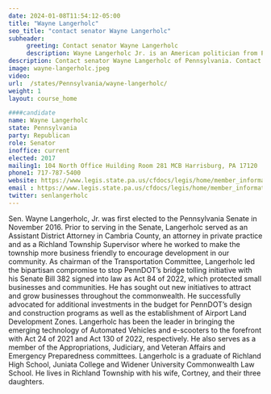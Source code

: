 ```yaml
---
date: 2024-01-08T11:54:12-05:00
title: "Wayne Langerholc"
seo_title: "contact senator Wayne Langerholc"
subheader:
     greeting: Contact senator Wayne Langerholc
     description: Wayne Langerholc Jr. is an American politician from Pennsylvania, affiliated with the Republican Party. He serves as the Pennsylvania State Senator for the 35th district, having assumed office on December 1, 2016.
description: Contact senator Wayne Langerholc of Pennsylvania. Contact information for Wayne Langerholc includes email address, phone number, and mailing address.
image: wayne-langerholc.jpeg
video:
url:  /states/Pennsylvania/wayne-langerholc/
weight: 1
layout: course_home

####candidate
name: Wayne Langerholc
state: Pennsylvania
party: Republican
role: Senator
inoffice: current
elected: 2017
mailing1: 104 North Office Huilding Room 281 MCB Harrisburg, PA 17120
phone1: 717-787-5400
website: https://www.legis.state.pa.us/cfdocs/legis/home/member_information/Senate_bio.cfm?id=1764/
email : https://www.legis.state.pa.us/cfdocs/legis/home/member_information/Senate_bio.cfm?id=1764/
twitter: senlangerholc
---
```


Sen. Wayne Langerholc, Jr. was first elected to the Pennsylvania Senate in November 2016. Prior to serving in the Senate, Langerholc served as an Assistant District Attorney in Cambria County, an attorney in private practice and as a Richland Township Supervisor where he worked to make the township more business friendly to encourage development in our community.
As chairman of the Transportation Committee, Langerholc led the bipartisan compromise to stop PennDOT’s bridge tolling initiative with his Senate Bill 382 signed into law as Act 84 of 2022, which protected small businesses and communities. He has sought out new initiatives to attract and grow businesses throughout the commonwealth. He successfully advocated for additional investments in the budget for PennDOT’s design and construction programs as well as the establishment of Airport Land Development Zones. Langerholc has been the leader in bringing the emerging technology of Automated Vehicles and e-scooters to the forefront with Act 24 of 2021 and Act 130 of 2022, respectively. He also serves as a member of the Appropriations, Judiciary, and Veteran Affairs and Emergency Preparedness committees.
Langerholc is a graduate of Richland High School, Juniata College and Widener University Commonwealth Law School. He lives in Richland Township with his wife, Cortney, and their three daughters.
